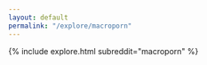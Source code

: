 ```yaml
---
layout: default
permalink: "/explore/macroporn"
---
```


<link rel="stylesheet" type="text/css" href="/static/css/explore.css">
{% include explore.html subreddit="macroporn" %}
